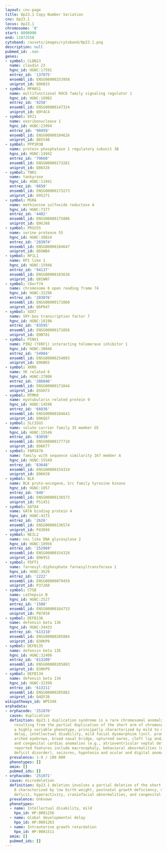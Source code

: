 ```yaml
---
layout: cnv-page
title: 8p23.1 Copy Number Variation
cnv: 8p23.1
locus: 8p23.1
chromosome: '8'
start: 8098990
end: 11872558
cytoband: /assets/images/cytoband/8p23.1.png
description: null
pubmed_id: .nan
genes:
- symbol: CLDN23
  name: claudin 23
  hgnc_id: HGNC:17591
  entrez_id: '137075'
  ensembl_id: ENSG00000253958
  uniprot_id: Q96B33
- symbol: MFHAS1
  name: multifunctional ROCO family signaling regulator 1
  hgnc_id: HGNC:16982
  entrez_id: '9258'
  ensembl_id: ENSG00000147324
  uniprot_id: Q9Y4C4
- symbol: ERI1
  name: exoribonuclease 1
  hgnc_id: HGNC:23994
  entrez_id: '90459'
  ensembl_id: ENSG00000104626
  uniprot_id: Q8IV48
- symbol: PPP1R3B
  name: protein phosphatase 1 regulatory subunit 3B
  hgnc_id: HGNC:14942
  entrez_id: '79660'
  ensembl_id: ENSG00000173281
  uniprot_id: Q86XI6
- symbol: TNKS
  name: tankyrase
  hgnc_id: HGNC:11941
  entrez_id: '8658'
  ensembl_id: ENSG00000173273
  uniprot_id: O95271
- symbol: MSRA
  name: methionine sulfoxide reductase A
  hgnc_id: HGNC:7377
  entrez_id: '4482'
  ensembl_id: ENSG00000175806
  uniprot_id: Q9UJ68
- symbol: PRSS55
  name: serine protease 55
  hgnc_id: HGNC:30824
  entrez_id: '203074'
  ensembl_id: ENSG00000184647
  uniprot_id: Q6UWB4
- symbol: RP1L1
  name: RP1 like 1
  hgnc_id: HGNC:15946
  entrez_id: '94137'
  ensembl_id: ENSG00000183638
  uniprot_id: Q8IWN7
- symbol: C8orf74
  name: chromosome 8 open reading frame 74
  hgnc_id: HGNC:32296
  entrez_id: '203076'
  ensembl_id: ENSG00000171060
  uniprot_id: Q6P047
- symbol: SOX7
  name: SRY-box transcription factor 7
  hgnc_id: HGNC:18196
  entrez_id: '83595'
  ensembl_id: ENSG00000171056
  uniprot_id: Q9BT81
- symbol: PINX1
  name: PIN2 (TERF1) interacting telomerase inhibitor 1
  hgnc_id: HGNC:30046
  entrez_id: '54984'
  ensembl_id: ENSG00000254093
  uniprot_id: Q96BK5
- symbol: XKR6
  name: XK related 6
  hgnc_id: HGNC:27806
  entrez_id: '286046'
  ensembl_id: ENSG00000171044
  uniprot_id: Q5GH73
- symbol: MTMR9
  name: myotubularin related protein 9
  hgnc_id: HGNC:14596
  entrez_id: '66036'
  ensembl_id: ENSG00000104643
  uniprot_id: Q96QG7
- symbol: SLC35G5
  name: solute carrier family 35 member G5
  hgnc_id: HGNC:15546
  entrez_id: '83650'
  ensembl_id: ENSG00000177710
  uniprot_id: Q96KT7
- symbol: FAM167A
  name: family with sequence similarity 167 member A
  hgnc_id: HGNC:15549
  entrez_id: '83648'
  ensembl_id: ENSG00000154319
  uniprot_id: Q96KS9
- symbol: BLK
  name: BLK proto-oncogene, Src family tyrosine kinase
  hgnc_id: HGNC:1057
  entrez_id: '640'
  ensembl_id: ENSG00000136573
  uniprot_id: P51451
- symbol: GATA4
  name: GATA binding protein 4
  hgnc_id: HGNC:4173
  entrez_id: '2626'
  ensembl_id: ENSG00000136574
  uniprot_id: P43694
- symbol: NEIL2
  name: nei like DNA glycosylase 2
  hgnc_id: HGNC:18956
  entrez_id: '252969'
  ensembl_id: ENSG00000154328
  uniprot_id: Q969S2
- symbol: FDFT1
  name: farnesyl-diphosphate farnesyltransferase 1
  hgnc_id: HGNC:3629
  entrez_id: '2222'
  ensembl_id: ENSG00000079459
  uniprot_id: P37268
- symbol: CTSB
  name: cathepsin B
  hgnc_id: HGNC:2527
  entrez_id: '1508'
  ensembl_id: ENSG00000164733
  uniprot_id: P07858
- symbol: DEFB136
  name: defensin beta 136
  hgnc_id: HGNC:34433
  entrez_id: '613210'
  ensembl_id: ENSG00000205884
  uniprot_id: Q30KP8
- symbol: DEFB135
  name: defensin beta 135
  hgnc_id: HGNC:32400
  entrez_id: '613209'
  ensembl_id: ENSG00000205883
  uniprot_id: Q30KP9
- symbol: DEFB134
  name: defensin beta 134
  hgnc_id: HGNC:32399
  entrez_id: '613211'
  ensembl_id: ENSG00000205882
  uniprot_id: Q4QY38
wikipathways_id: WP5346
orphadata:
- orphacode: '251076'
  cause: duplication
  definition: 8p23.1 duplication syndrome is a rare chromosomal anomaly syndrome,
    resulting from the partial duplication of the short arm of chromosome 8, with
    a highly variable phenotype, principally characterized by mild to moderate developmental
    delay, intellectual disability, mild facial dysmorphism (incl. prominent forehead,
    arched eyebrows, broad nasal bridge, upturned nares, cleft lip and/or palate)
    and congenital cardiac anomalies (e.g., atrioventricular septal defect). Other
    reported features include macrocephaly, behavioral abnormalities (e.g., attention
    deficit disorder), seizures, hypotonia and ocular and digital anomalies (poly/syndactyly).
  prevalence: 1-9 / 100 000
  phenotypes: []
  omim: []
  pubmed_ids: []
- orphacode: '251071'
  cause: microdeletion
  definition: 8p23.1 deletion involves a partial deletion of the short arm of chromosome
    8 characterized by low birth weight, postnatal growth deficiency, mild intellectual
    deficit, hyperactivity, craniofacial abnormalities, and congenital heart defects.
  prevalence: Unknown
  phenotypes:
  - name: Intellectual disability, mild
    hpo_id: HP:0001256
  - name: Global developmental delay
    hpo_id: HP:0001263
  - name: Intrauterine growth retardation
    hpo_id: HP:0001511
  omim: []
  pubmed_ids: []
---
```

